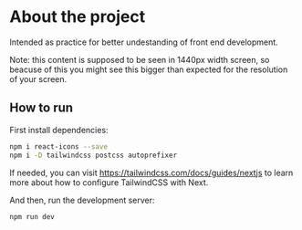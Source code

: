 # About the project

Intended as practice for better undestanding of front end development.

Note: this content is supposed to be seen in 1440px width screen, so beacuse of this you might see this bigger than expected for the resolution of your screen.

## How to run

First install dependencies:

```bash
npm i react-icons --save
npm i -D tailwindcss postcss autoprefixer
```

If needed, you can visit https://tailwindcss.com/docs/guides/nextjs to learn more about how to configure TailwindCSS with Next.

And then, run the development server:

```bash
npm run dev
```
